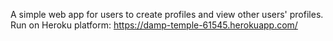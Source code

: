 A simple web app for users to create profiles and view other users' profiles.
Run on Heroku platform: https://damp-temple-61545.herokuapp.com/
